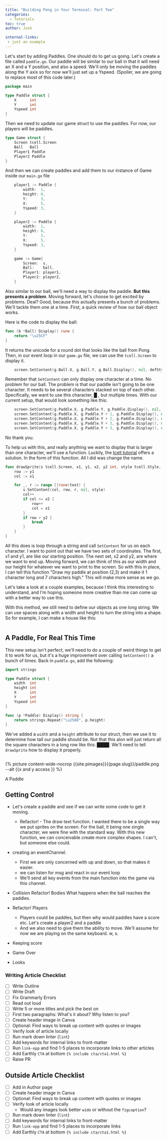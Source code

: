 ```yaml
---
title: "Building Pong in Your Terminal: Part Two"
categories:
  - Tutorials
toc: true
author: Josh

internal-links:
 - just an example
---
```


Let's start by adding Paddles. One should do to get us going. Let's create a file called `paddle.go`. Our paddle will be similar to our ball in that it will need an X and a Y position, and also a speed. We'll only be moving the paddles along the Y axis so for now we'll just set up a Yspeed. (Spoiler, we are going to replace most of this code later.)

```go
package main

type Paddle struct {
	X      int
	Y      int
	Yspeed int
}
```

Then we need to update our game struct to use the paddles. For now, our players will be paddles.

```go
type Game struct {
	Screen tcell.Screen
	Ball   Ball
	Player1 Paddle
	Player2 Paddle
}
```
And then we can create paddles and add them to our instance of Game inside our `main.go` file

```go
	player1 := Paddle {
        width:  1,
        height: 6,
        Y:      3,
        X:      5,
        Yspeed: 3,
	}

	player2 := Paddle {
        width:  1,
        height: 6,
        Y:      3,
        X:      5,
        Yspeed: 3,
	}

    game := Game{
		Screen:  s,
		Ball:    ball,
        Player1: player1,
		Player2: player2,
	}
```

Also similar to our ball, we'll need a way to display the paddle. **But this presents a problem**. Moving forward, let's choose to get excited by problems. Deal? Good, because this actually presents a bunch of problems. We'll tackle them one at a time. First, a quick review of how our ball object works.

Here is the code to display the ball:

```go
func (b *Ball) Display() rune {
	return "\u25CF"
}
```
It returns the unicode for a round dot that looks like the ball from Pong. Then, in our event loop in our `game.go` file, we can use the `tcell.Screen` to display it.

```go
	screen.SetContent(g.Ball.X, g.Ball.Y, g.Ball.Display(), nil, defStyle)
```
Remember that `SetContent` can only display one character at a time. No problem for our ball.
The problem is that our paddle isn't going to be one character. It needs to be several characters stacked on top of each other. Specifically, we want to use this character, &#x2588; , but multiple times. With our current setup, that would look something like this:

```go
	screen.SetContent(g.Paddle.X, g.Paddle.Y, g.Paddle.Display(), nil, defStyle)
	screen.SetContent(g.Paddle.X, g.Paddle.Y + 1, g.Paddle.Display(), nil, defStyle)
	screen.SetContent(g.Paddle.X, g.Paddle.Y + 2, g.Paddle.Display(), nil, defStyle)
	screen.SetContent(g.Paddle.X, g.Paddle.Y + 3, g.Paddle.Display(), nil, defStyle)
	screen.SetContent(g.Paddle.X, g.Paddle.Y + 3, g.Paddle.Display(), nil, defStyle)
```
No thank you.

To help us with this, and really anything we want to display that is larger than one character, we'll use a function. Luckily, the [tcell tutorial](https://github.com/gdamore/tcell/blob/master/TUTORIAL.md) offers a solution. In the form of this function. All I did was change the name. 

```go
func drawSprite(s tcell.Screen, x1, y1, x2, y2 int, style tcell.Style, text string) {
	row := y1
	col := x1

	for _, r := range []rune(text) {
		s.SetContent(col, row, r, nil, style)
		col++
		if col >= x2 {
			row++
			col = x1
		}
		if row > y2 {
			break
		}
	}
}
```

All this does is loop through a string and call `SetContent` for us on each character. I want to point out that we have two sets of coordinates. The first, x1 and y1, are like our starting position. The next set, x2 and y2, are where we want to end up. Moving forward, we can think of this as our width and our height for whatever we want to print to the screen. So with this in place, I can tell this function "Draw my paddle at position (2,3) and make it 1 character long and 7 characters high." This will make more sense as we go.

Let's take a look at a couple examples, because I think this interesting to understand, and I'm hoping someone more creative than me can come up with a better way to use this.

With this method, we still need to define our objects as one long string. We can use spaces along with a width and height to turn the string into a shape. So for example, I can make a house like this:

```go
```

## A Paddle, For Real This Time

This new setup isn't perfect, we'll need to do a couple of weird things to get it to work for us, but it's a huge improvement over calling `SetContent()` a bunch of times. Back in `paddle.go`, add the following:

```go
import strings

type Paddle struct {
    width  int
    height int
	X      int
	Y      int
	Yspeed int
}

func (p *Paddle) Display() string {
	return strings.Repeat("\u2588", p.height)
}
```

We've added a `width` and a `height` attribute to our struct, then we use it to determine how tall our paddle should be. Not that this alon will just return all the square characters in a long row like this:  &#x2588;&#x2588;&#x2588;&#x2588;. We'll need to tell `drawSprite` how to display it properly.

```go

```
{% picture content-wide-nocrop {{site.pimages}}{{page.slug}}/paddle.png --alt {{x and y access }} %}
<figcaption>A Paddle</figcaption>

## Getting Control
- Let's create a paddle and see if we can write some code to get it moving.
    - Refactor! - The draw text function.
        I wanted there to be a single way we put sprites on the screen. For the ball, it being one single character, we were fine with the standard way. With this new function, we can conceivable create more complex shapes. I can't, but someone else could.
- creating an eventChannel.
    - First we are only concerned with up and down, so that makes it easier.
    - we can listen for msg and react in our event loop
    - We'll send all key events from the main function into the game via this channel.

- Collision
    Refactor! Bodies
    What happens when the ball reaches the paddles.

- Refactor! Players
    - Players could be paddles, but then why would paddles have a score etc. Let's create a player2 and a paddle
    - And we also need to give them the ability to move. We'll assume for now we are playing on the same keyboard. w, s.
- Keeping score

- Game Over

- Looks





### Writing Article Checklist

- [ ] Write Outline
- [ ] Write Draft
- [ ] Fix Grammarly Errors
- [ ] Read out loud
- [ ] Write 5 or more titles and pick the best on
- [ ] First two paragraphs: What's it about? Why listen to you?
- [ ] Create header image in Canva
- [ ] Optional: Find ways to break up content with quotes or images
- [ ] Verify look of article locally
- [ ] Run mark down linter (`lint`)
- [ ] Add keywords for internal links to front-matter
- [ ] Run `link-opp` and find 1-5 places to incorporate links to other articles
- [ ] Add Earthly `CTA` at bottom `{% include cta/cta1.html %}`
- [ ] Raise PR

## Outside Article Checklist

- [ ] Add in Author page
- [ ] Create header image in Canva
- [ ] Optional: Find ways to break up content with quotes or images
- [ ] Verify look of article locally
  - Would any images look better `wide` or without the `figcaption`?
- [ ] Run mark down linter (`lint`)
- [ ] Add keywords for internal links to front-matter
- [ ] Run `link-opp` and find 1-5 places to incorporate links
- [ ] Add Earthly `CTA` at bottom `{% include cta/cta1.html %}`
